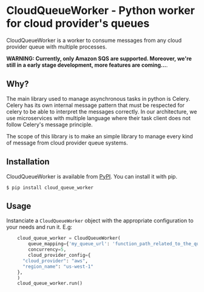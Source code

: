 # CloudQueueWorker - Python worker for cloud provider's queues

CloudQueueWorker is a worker to consume messages from any cloud provider queue with multiple processes. 

**WARNING: Currently, only Amazon SQS are supported. Moreover, we're still in a early stage development, more features are coming...**.


## Why?

The main library used to manage asynchronous tasks in python is Celery. Celery has its own internal message pattern that must be respected for celery to be able to interpret the messages correctly. In our architecture, we use microservices with multiple language where their task client does not follow Celery's message principle. 

The scope of this library is to make an simple library to manage every kind of message from cloud provider queue systems.

## Installation

CloudQueueWorker is available from [PyPI](https://pypi.python.org/). You can install it with pip.
```
$ pip install cloud_queue_worker
```

## Usage

Instanciate a `CloudQueueWorker` object with the appropriate configuration to your needs and run it. E.g:
```python
    cloud_queue_worker = CloudQueueWorker(
        queue_mapping={'my_queue_url': 'function_path_related_to_the_queue_to_execute'},
        concurrency=5,
        cloud_provider_config={
	  "cloud_provider": "aws",
	  "region_name": "us-west-1"
	},
    )
    cloud_queue_worker.run()
```
